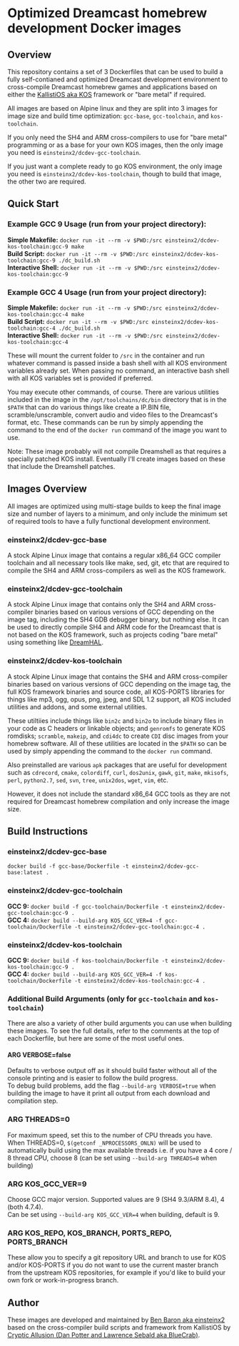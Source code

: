 # Optimized Dreamcast homebrew development Docker images

## Overview
This repository contains a set of 3 Dockerfiles that can be used to build a fully self-contianed and optimized Dreamcast development environment to cross-compile Dreamcast homebrew games and applications based on either the [KallistiOS aka KOS](https://github.com/KallistiOS/KallistiOS) framework or "bare metal" if required.

All images are based on Alpine linux  and they are split into 3 images for image size and build time optimization: `gcc-base`, `gcc-toolchain`, and `kos-toolchain`. 

If you only need the SH4 and ARM cross-compilers to use for "bare metal" programming or as a base for your own KOS images, then the only image you need is `einsteinx2/dcdev-gcc-toolchain`. 

If you just want a complete ready to go KOS environment, the only image you need is `einsteinx2/dcdev-kos-toolchain`, though to build that image, the other two are required.

## Quick Start

### Example GCC 9 Usage (run from your project directory):
**Simple Makefile:**   `docker run -it --rm -v $PWD:/src einsteinx2/dcdev-kos-toolchain:gcc-9 make`<br/>
**Build Script:**      `docker run -it --rm -v $PWD:/src einsteinx2/dcdev-kos-toolchain:gcc-9 ./dc_build.sh`<br/>
**Interactive Shell:** `docker run -it --rm -v $PWD:/src einsteinx2/dcdev-kos-toolchain:gcc-9`

### Example GCC 4 Usage (run from your project directory):
**Simple Makefile:**   `docker run -it --rm -v $PWD:/src einsteinx2/dcdev-kos-toolchain:gcc-4 make`<br/>
**Build Script:**      `docker run -it --rm -v $PWD:/src einsteinx2/dcdev-kos-toolchain:gcc-4 ./dc_build.sh`<br/>
**Interactive Shell:** `docker run -it --rm -v $PWD:/src einsteinx2/dcdev-kos-toolchain:gcc-4`

These will mount the current folder to `/src` in the container and run whatever command is passed inside a bash shell with all KOS environment variables already set. When passing no command, an interactive bash shell with all KOS variables set is provided if preferred.

You may execute other commands, of course. There are various utilities included in the image in the `/opt/toolchains/dc/bin` directory that is in the `$PATH` that can do various things like create a IP.BIN file, scramble/unscramble, convert audio and video files to the Dreamcast's format, etc. These commands can be run by simply appending the command to the end of the `docker run` command of the image you want to use.

Note: These image probably will not compile Dreamshell as that requires a specially patched KOS install. Eventually I'll create images based on these that include the Dreamshell patches.

## Images Overview

All images are optimized using multi-stage builds to keep the final image size and number of layers to a minimum, and only include the minimum set of required tools to have a fully functional development environment.

### einsteinx2/dcdev-gcc-base
A stock Alpine Linux image that contains a regular x86_64 GCC compiler toolchain and all necessary tools like make, sed, git, etc that are required to compile the SH4 and ARM cross-compilers as well as the KOS framework.

### einsteinx2/dcdev-gcc-toolchain
A stock Alpine Linux image that contains only the SH4 and ARM cross-compiler binaries based on various versions of GCC depending on the image tag, including the SH4 GDB debugger binary, but nothing else. It can be used to directly compile SH4 and ARM code for the Dreamcast that is not based on the KOS framework, such as projects coding "bare metal" using something like [DreamHAL](https://github.com/Moopthehedgehog/DreamHAL).

### einsteinx2/dcdev-kos-toolchain
A stock Alpine Linux image that contains the SH4 and ARM cross-compiler binaries based on various versions of GCC depending on the image tag, the full KOS framework binaries and source code, all KOS-PORTS libraries for things like mp3, ogg, opus, png, jpeg, and SDL 1.2 support, all KOS included utilities and addons, and some external utilities.

These utiltiies include things like `bin2c` and `bin2o` to include binary files in your code as C headers or linkable objects; and `genromfs` to generate KOS romdisks; `scramble`, `makeip`, and `cdi4dc` to create `CDI` disc images from your homebrew software. All of these utilities are located in the `$PATH` so can be used by simply appending the command to the `docker run` command.

Also preinstalled are various `apk` packages that are useful for development such as `cdrecord`, `cmake`, `colordiff`, `curl`, `dos2unix`, `gawk`, `git`, `make`, `mkisofs`, `perl`, `python2.7`, `sed`, `svn`, `tree`, `unix2dos`, `wget`, `vim`, etc.

However, it does not include the standard x86_64 GCC tools as they are not required for Dreamcast homebrew compilation and only increase the image size.

## Build Instructions

### einsteinx2/dcdev-gcc-base
`docker build -f gcc-base/Dockerfile -t einsteinx2/dcdev-gcc-base:latest .`

### einsteinx2/dcdev-gcc-toolchain
**GCC 9:** `docker build -f gcc-toolchain/Dockerfile -t einsteinx2/dcdev-gcc-toolchain:gcc-9 .`<br/>
**GCC 4:** `docker build --build-arg KOS_GCC_VER=4 -f gcc-toolchain/Dockerfile -t einsteinx2/dcdev-gcc-toolchain:gcc-4 .`

### einsteinx2/dcdev-kos-toolchain
**GCC 9:** `docker build -f kos-toolchain/Dockerfile -t einsteinx2/dcdev-kos-toolchain:gcc-9 .`<br/>
**GCC 4:** `docker build --build-arg KOS_GCC_VER=4 -f kos-toolchain/Dockerfile -t einsteinx2/dcdev-kos-toolchain:gcc-4 .`

### Additional Build Arguments (only for `gcc-toolchain` and `kos-toolchain`)
There are also a variety of other build arguments you can use when building these images. To see the full details, refer to the comments at the top of each Dockerfile, but here are some of the most useful ones.

#### ARG VERBOSE=false
Defaults to verbose output off as it should build faster without all of the console printing and is easier to follow the build progress.<br/>
To debug build problems, add the flag `--build-arg VERBOSE=true` when building the image to have it print all output from each download and compilation step.

### ARG THREADS=0
For maximum speed, set this to the number of CPU threads you have.<br/>
When THREADS=0, `$(getconf _NPROCESSORS_ONLN)` will be used to automatically build using the max available threads
i.e. if you have a 4 core / 8 thread CPU, choose 8 (can be set using `--build-arg THREADS=8` when building)

### ARG KOS_GCC_VER=9
Choose GCC major version. Supported values are 9 (SH4 9.3/ARM 8.4), 4 (both 4.7.4).<br/>
Can be set using `--build-arg KOS_GCC_VER=4` when building, default is 9.

### ARG KOS\_REPO, KOS\_BRANCH, PORTS\_REPO, PORTS\_BRANCH
These allow you to specify a git repository URL and branch to use for KOS and/or KOS-PORTS if you do not want to use the current master branch from the upstream KOS repositories, for example if you'd like to build your own fork or work-in-progress branch.

## Author

These images are developed and maintained by [Ben Baron aka einsteinx2](https://github.com/einsteinx2) based on the cross-compiler build scripts and framework from KallistiOS by [Cryptic Allusion (Dan Potter and Lawrence Sebald aka BlueCrab)](http://gamedev.allusion.net/softprj/kos).
